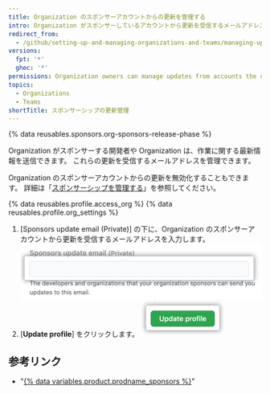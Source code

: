 ```yaml
---
title: Organization のスポンサーアカウントからの更新を管理する
intro: Organization がスポンサーしているアカウントから更新を受信するメールアドレスを管理できます。
redirect_from:
  - /github/setting-up-and-managing-organizations-and-teams/managing-updates-from-accounts-your-organization-sponsors
versions:
  fpt: '*'
  ghec: '*'
permissions: Organization owners can manage updates from accounts the organization sponsors.
topics:
  - Organizations
  - Teams
shortTitle: スポンサーシップの更新管理
---
```


{% data reusables.sponsors.org-sponsors-release-phase %}

Organization がスポンサーする開発者や Organization は、作業に関する最新情報を送信できます。 これらの更新を受信するメールアドレスを管理できます。

Organization のスポンサーアカウントからの更新を無効化することもできます。 詳細は「[スポンサーシップを管理する](/sponsors/sponsoring-open-source-contributors/managing-your-sponsorship#managing-email-updates-for-your-sponsorship)」を参照してください。

{% data reusables.profile.access_org %}
{% data reusables.profile.org_settings %}
1. [Sponsors update email (Private)] の下に、Organization のスポンサーアカウントから更新を受信するメールアドレスを入力します。 ![スポンサーアカウントから更新を受信するためのメールアドレスを入力するためのテキストボックス](/assets/images/help/sponsors/organization-update-email-textbox.png)
1. [**Update profile**] をクリックします。 ![[Update profile] ボタン](/assets/images/help/organizations/update-profile-button.png)

## 参考リンク

- "[{% data variables.product.prodname_sponsors %}](/sponsors)"
